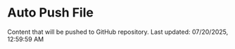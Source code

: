 # Auto Push File

Content that will be pushed to GitHub repository.
Last updated: 07/20/2025, 12:59:59 AM